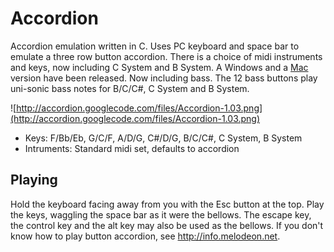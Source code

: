 # Accordion #
Accordion emulation written in C. Uses PC keyboard and space bar
to emulate a three row button accordion. There is a choice of
midi instruments and keys, now including C System and B System. A
Windows and a <a href='http://code.google.com/p/accordion/wiki/Mac'>Mac</a>
version have been released. Now including bass. The 12 bass
buttons play uni-sonic bass notes for B/C/C#, C System and B
System.

![http://accordion.googlecode.com/files/Accordion-1.03.png](http://accordion.googlecode.com/files/Accordion-1.03.png)

  * Keys: F/Bb/Eb, G/C/F, A/D/G, C#/D/G, B/C/C#, C System, B System
  * Intruments: Standard midi set, defaults to accordion

## Playing ##
Hold the keyboard facing away from you with the Esc button at the
top. Play the keys, waggling the space bar as it were the
bellows. The escape key, the control key and the alt key may also
be used as the bellows. If you don't know how to play button
accordion, see http://info.melodeon.net.
